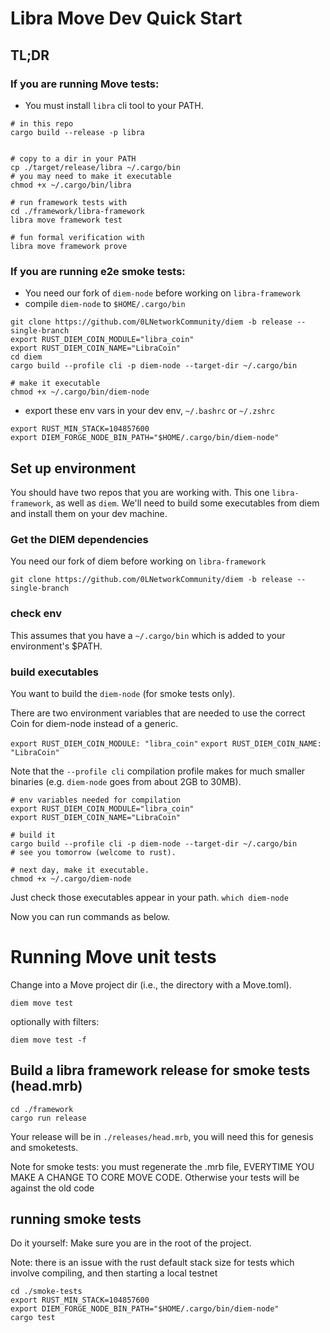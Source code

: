 # Libra Move Dev Quick Start
## TL;DR


### If you are running Move tests:
* You must install `libra` cli tool to your PATH.

```
# in this repo
cargo build --release -p libra


# copy to a dir in your PATH
cp ./target/release/libra ~/.cargo/bin
# you may need to make it executable
chmod +x ~/.cargo/bin/libra

# run framework tests with
cd ./framework/libra-framework
libra move framework test

# fun formal verification with
libra move framework prove
```

### If you are running e2e smoke tests:
* You need our fork of `diem-node` before working on `libra-framework`
* compile `diem-node` to `$HOME/.cargo/bin`

```
git clone https://github.com/0LNetworkCommunity/diem -b release --single-branch
export RUST_DIEM_COIN_MODULE="libra_coin"
export RUST_DIEM_COIN_NAME="LibraCoin"
cd diem
cargo build --profile cli -p diem-node --target-dir ~/.cargo/bin

# make it executable
chmod +x ~/.cargo/bin/diem-node
```
* export these env vars in your dev env, `~/.bashrc` or `~/.zshrc`

```
export RUST_MIN_STACK=104857600
export DIEM_FORGE_NODE_BIN_PATH="$HOME/.cargo/bin/diem-node"
```
## Set up environment

You should have two repos that you are working with. This one `libra-framework`, as well as `diem`. We'll need to build some executables from diem and install them on your dev machine.

### Get the DIEM dependencies

You need our fork of diem before working on `libra-framework`
```
git clone https://github.com/0LNetworkCommunity/diem -b release --single-branch
```
### check env
This assumes that you have a `~/.cargo/bin` which is added to your environment's $PATH.

### build executables
You want to build the `diem-node` (for smoke tests only).

There are two environment variables that are needed to use the correct Coin for
diem-node instead of a generic.

`export RUST_DIEM_COIN_MODULE: "libra_coin"`
`export RUST_DIEM_COIN_NAME: "LibraCoin"`

Note that the `--profile cli` compilation profile makes for much smaller binaries (e.g. `diem-node` goes from about 2GB to 30MB).

```
# env variables needed for compilation
export RUST_DIEM_COIN_MODULE="libra_coin"
export RUST_DIEM_COIN_NAME="LibraCoin"

# build it
cargo build --profile cli -p diem-node --target-dir ~/.cargo/bin
# see you tomorrow (welcome to rust).

# next day, make it executable.
chmod +x ~/.cargo/diem-node
```

Just check those executables appear in your path.
`which diem-node`

Now you can run commands as below.
# Running Move unit tests
Change into a Move project dir (i.e., the directory with a Move.toml).

`diem move test`


optionally with filters:

`diem move test -f`

## Build a libra framework release for smoke tests (head.mrb)


```
cd ./framework
cargo run release

```

Your release will be in `./releases/head.mrb`, you will need this for genesis and smoketests.

Note for smoke tests: you must regenerate the .mrb file, EVERYTIME YOU MAKE A CHANGE TO CORE MOVE CODE. Otherwise your tests will be against the old code

## running smoke tests

Do it yourself:
Make sure you are in the root of the project.

Note: there is an issue with the rust default stack size for tests which involve compiling, and then starting a local testnet

```
cd ./smoke-tests
export RUST_MIN_STACK=104857600
export DIEM_FORGE_NODE_BIN_PATH="$HOME/.cargo/bin/diem-node"
cargo test

```
